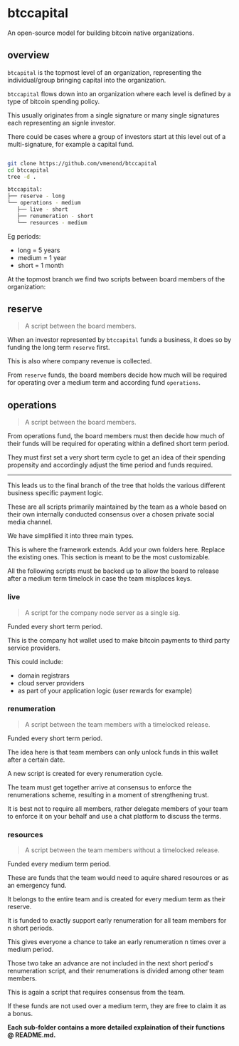 # btccapital 

An open-source model for building bitcoin native organizations.

## overview

`btcapital` is the topmost level of an organization, representing the individual/group bringing capital into the organization.

`btccapital` flows down into an organization where each level is defined by a type of bitcoin spending policy.

This usually originates from a single signature or many single signatures each representing an signle investor. 

There could be cases where a group of investors start at this level out of a multi-signature, for example a capital fund.


```bash

git clone https://github.com/vmenond/btccapital
cd btccapital
tree -d .

btccapital:
├── reserve - long
└── operations - medium
   ├── live - short
   ├── renumeration - short	   
   └── resources - medium
```

Eg periods:

- long = 5 years
- medium = 1 year
- short = 1 month

At the topmost branch we find two scripts between board members of the organization:

## reserve

> A script between the board members.

When an investor represented by `btccapital` funds a business, it does so by funding the long term `reserve` first.

This is also where company revenue is collected.

From `reserve` funds, the board members decide how much will be required for operating over a medium term and according fund `operations`.

## operations

> A script between the board members.

From operations fund, the board members must then decide how much of their funds will be required for operating within a defined short term period.

They must first set a very short term cycle to get an idea of their spending propensity and accordingly adjust the time period and funds required.

<hr>

This leads us to the final branch of the tree that holds the various different business specific payment logic.

These are all scripts primarily maintained by the team as a whole based on their own internally conducted consensus over a chosen private social media channel. 

We have simplified it into three main types. 

This is where the framework extends. Add your own folders here. Replace the existing ones. This section is meant to be the most customizable.

All the following scripts must be backed up to allow the board to release after a medium term timelock in case the team misplaces keys.

### live

> A script for the company node server as a single sig.

Funded every short term period.

This is the company hot wallet used to make bitcoin payments to third party service providers.

This could include:
- domain registrars
- cloud server providers
- as part of your application logic (user rewards for example)

### renumeration

> A script between the team members with a timelocked release.

Funded every short term period.

The idea here is that team members can only unlock funds in this wallet after a certain date.

A new script is created for every renumeration cycle.

The team must get together arrive at consensus to enforce the renumerations scheme, resulting in a moment of strengthening trust.

It is best not to require all members, rather delegate members of your team to enforce it on your behalf and use a chat platform to discuss the terms.

### resources

> A script between the team members without a timelocked release.

Funded every medium term period.

These are funds that the team would need to aquire shared resources or as an emergency fund.

It belongs to the entire team and is created for every medium term as their reserve.

It is funded to exactly support early renumeration for all team members for n short periods.

This gives everyone a chance to take an early renumeration n times over a medium period.

Those two take an advance are not included in the next short period's renumeration script, and their renumerations is divided among other team members. 

This is again a script that requires consensus from the team.

If these funds are not used over a medium term, they are free to claim it as a bonus.


<b>Each sub-folder contains a more detailed explaination of their functions @ README.md.</b>
